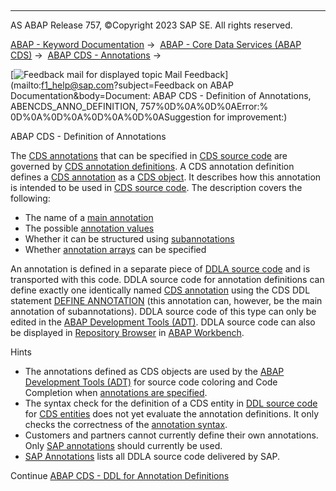   

* * *

AS ABAP Release 757, ©Copyright 2023 SAP SE. All rights reserved.

[ABAP - Keyword Documentation](javascript:call_link\('abenabap.htm'\)) →  [ABAP - Core Data Services (ABAP CDS)](javascript:call_link\('abencds.htm'\)) →  [ABAP CDS - Annotations](javascript:call_link\('abencds_annotations.htm'\)) → 

 [![](Mail.gif?object=Mail.gif&sap-language=EN "Feedback mail for displayed topic") Mail Feedback](mailto:f1_help@sap.com?subject=Feedback on ABAP Documentation&body=Document: ABAP CDS - Definition of Annotations, ABENCDS_ANNO_DEFINITION, 757%0D%0A%0D%0AError:%
0D%0A%0D%0A%0D%0A%0D%0ASuggestion for improvement:)

ABAP CDS - Definition of Annotations

The [CDS annotations](javascript:call_link\('abencds_source_code_glosry.htm'\) "Glossary Entry") that can be specified in [CDS source code](javascript:call_link\('abencds_annotation_glosry.htm'\) "Glossary Entry") are governed by [CDS annotation definitions](javascript:call_link\('abencds_anno_definition_glosry.htm'\) "Glossary Entry"). A CDS annotation definition defines a [CDS annotation](javascript:call_link\('abencds_annotation_glosry.htm'\) "Glossary Entry") as a [CDS object](javascript:call_link\('abencds_object_glosry.htm'\) "Glossary Entry"). It describes how this annotation is intended to be used in [CDS source code](javascript:call_link\('abencds_source_code_glosry.htm'\) "Glossary Entry"). The description covers the following:

-   The name of a [main annotation](javascript:call_link\('abenmain_annotation_glosry.htm'\) "Glossary Entry")
-   The possible [annotation values](javascript:call_link\('abenannotation_value_glosry.htm'\) "Glossary Entry")
-   Whether it can be structured using [subannotations](javascript:call_link\('abensub_annotation_glosry.htm'\) "Glossary Entry")
-   Whether [annotation arrays](javascript:call_link\('abenannotation_array_glosry.htm'\) "Glossary Entry") can be specified

An annotation is defined in a separate piece of [DDLA source code](javascript:call_link\('abenddla_source_code_glosry.htm'\) "Glossary Entry") and is transported with this code. DDLA source code for annotation definitions can define exactly one identically named [CDS annotation](javascript:call_link\('abencds_f1_ddla_syntax.htm'\)) using the CDS DDL statement [DEFINE ANNOTATION](javascript:call_link\('abencds_f1_define_annotation.htm'\)) (this annotation can, however, be the main annotation of subannotations). DDLA source code of this type can only be edited in the [ABAP Development Tools (ADT)](javascript:call_link\('abenadt_glosry.htm'\) "Glossary Entry"). DDLA source code can also be displayed in [Repository Browser](javascript:call_link\('abenrepository_browser_glosry.htm'\) "Glossary Entry") in [ABAP Workbench](javascript:call_link\('abenabap_workbench_glosry.htm'\) "Glossary Entry").

Hints

-   The annotations defined as CDS objects are used by the [ABAP Development Tools (ADT)](javascript:call_link\('abenadt_glosry.htm'\) "Glossary Entry") for source code coloring and Code Completion when [annotations are specified](javascript:call_link\('abencds_anno_usage.htm'\)).
-   The syntax check for the definition of a CDS entity in [DDL source code](javascript:call_link\('abenddl_source_code_glosry.htm'\) "Glossary Entry") for [CDS entities](javascript:call_link\('abencds_entity_glosry.htm'\) "Glossary Entry") does not yet evaluate the annotation definitions. It only checks the correctness of the [annotation syntax](javascript:call_link\('abencds_annotation_syntax_glosry.htm'\) "Glossary Entry").
-   Customers and partners cannot currently define their own annotations. Only [SAP annotations](javascript:call_link\('abensap_annotation_glosry.htm'\) "Glossary Entry") should currently be used.
-   [SAP Annotations](javascript:call_link\('abencds_annotations_sap.htm'\)) lists all DDLA source code delivered by SAP.

Continue
[ABAP CDS - DDL for Annotation Definitions](javascript:call_link\('abencds_f1_ddla_syntax.htm'\))